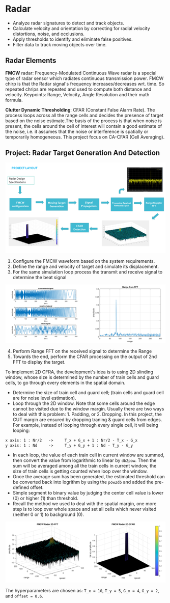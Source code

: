 # Radar

- Analyze radar signatures to detect and track objects. 
- Calculate velocity and orientation by correcting for radial velocity distortions, noise, and occlusions. 
- Apply thresholds to identify and eliminate false positives.
- Filter data to track moving objects over time.

## Radar Elements

**FMCW** radar: Frequency-Modulated Continuous Wave radar is a special type of radar sensor which radiates continuous transmission power. FMCW chirp is that the Radar signal's frequency increases/decreases wrt. time. So repeated chrips are repeated and used to compute both distance and velocity. Keypoints: Range, Velocity, Angle Resolution and their math formula.

**Clutter Dynamic Thresholding**: CFAR (Constant False Alarm Rate). The process loops across all the range cells and decides the presence of target based on the noise estimate.The basis of the process is that when noise is present, the cells around the cell of interest will contain a good estimate of the noise, i.e. it assumes that the noise or interference is spatially or temporarily homogeneous. This project focus on CA-CFAR (Cell Averaging).

## Project: Radar Target Generation And Detection
<img src="images/0.png"  />

1. Configure the FMCW waveform based on the system requirements.
2. Define the range and velocity of target and simulate its displacement.
3. For the same simulation loop process the transmit and receive signal to determine the beat signal

<img src="images/3.png"  />

4. Perform Range FFT on the received signal to determine the Range
5. Towards the end, perform the CFAR processing on the output of 2nd FFT to display the target.

To implement 2D CFRA, the development's idea is to using 2D slinding window, whose size is determined by the number of train cells and guard cells, to go through every elements in the spatial domain.

- Determine the size of train cell and guard cell; (train cells and guard cell are for noise level estimation).
- Loop through the 2D window. Note that some cells around the edge cannot be visited due to the window margin. Usually there are two ways to deal with this problem: 1. Padding, or 2. Dropping. In this project, the CUT margin are ensured by dropping traning & guard cells from edges. For example, instead of looping through every single cell, it will being looping:
```
x axis: 1 : Nr/2   ->     T_x + G_x + 1 : Nr/2 - T_x - G_x 
y axis: 1 : Nd     ->     T_y + G_y + 1 : Nd - T_y - G_y
```
- In each loop, the value of each train cell in current window are summed, then convert the value from logarithmic to linear by `db2pow`. Then the sum will be averaged among all the train cells in current window, the size of train cells is getting counted when loop over the window.
- Once the average sum has been generated, the estimated threshold can be converted back into logrithm by using the `pow2db` and added the pre-defined offset.
- Simple segment to binary value by judging the center cell value is lower (0) or higher (1) than threshold.
- Recall the method we used to deal with the spatial margin, one more step is to loop over whole space and set all cells which never visited (neither 0 or 1) to background (0).

<img src="images/2.png" />

The hyperparameters are chosen as:
`T_x = 10`, `T_y = 5`, `G_x = 4`, `G_y = 2`, and `offset = 0.6`.



